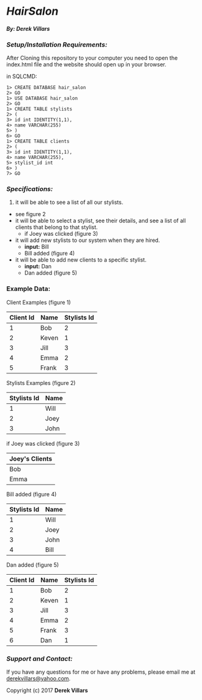 # __*HairSalon*__
#### __*By: Derek Villars*__

### *Setup/Installation Requirements:*
 After Cloning this repository to your computer you need to open the index.html file and the website should open up in your browser.

in SQLCMD:

    1> CREATE DATABASE hair_salon
    2> GO
    1> USE DATABASE hair_salon
    2> GO
    1> CREATE TABLE stylists
    2> (
    3> id int IDENTITY(1,1),
    4> name VARCHAR(255)
    5> )
    6> GO
    1> CREATE TABLE clients
    2> (
    3> id int IDENTITY(1,1),
    4> name VARCHAR(255),
    5> stylist_id int
    6> )
    7> GO

### __*Specifications:*__

1. it will be able to see a list of all our stylists.
  - see figure 2
- it will be able to select a stylist, see their details, and see a list of all clients that belong to that stylist.
   - if Joey was clicked (figure 3)
- it will add new stylists to our system when they are hired.
  - __input:__ Bill
  - Bill added (figure 4)
- it will be able to add new clients to a specific stylist.
  - __input:__ Dan
  - Dan added (figure 5)

### __Example Data:__
Client Examples (figure 1)

| Client Id | Name  | Stylists Id |
| --------- | ----- | ----------- |
| 1         | Bob   | 2           |
| 2         | Keven | 1           |
| 3         | Jill  | 3           |
| 4         | Emma  | 2           |
| 5         | Frank | 3           |

Stylists Examples (figure 2)

| Stylists Id | Name |
| ----------- | ---- |
| 1           | Will |
| 2           | Joey |
| 3           | John |

if Joey was clicked (figure 3)

| Joey's Clients |
| -------------- |
| Bob            |
| Emma           |

Bill added (figure 4)

| Stylists Id | Name |
| ----------- | ---- |
| 1           | Will |
| 2           | Joey |
| 3           | John |
| 4           | Bill |

Dan added (figure 5)

| Client Id | Name  | Stylists Id |
| --------- | ----- | ----------- |
| 1         | Bob   | 2           |
| 2         | Keven | 1           |
| 3         | Jill  | 3           |
| 4         | Emma  | 2           |
| 5         | Frank | 3           |
| 6         | Dan   | 1           |

### *Support and Contact:*
If you have any questions for me or have any problems, please email me at derekvillars@yahoo.com.

Copyright (c) 2017 __Derek Villars__
